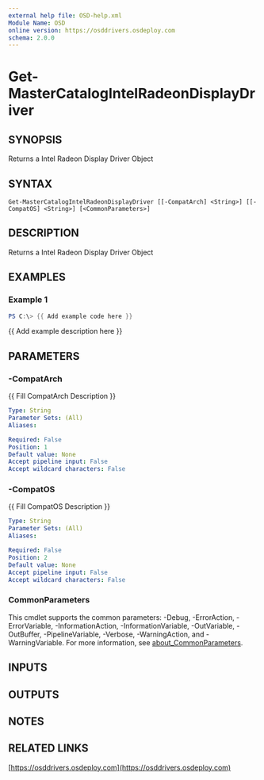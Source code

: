 ```yaml
---
external help file: OSD-help.xml
Module Name: OSD
online version: https://osddrivers.osdeploy.com
schema: 2.0.0
---
```


# Get-MasterCatalogIntelRadeonDisplayDriver

## SYNOPSIS
Returns a Intel Radeon Display Driver Object

## SYNTAX

```
Get-MasterCatalogIntelRadeonDisplayDriver [[-CompatArch] <String>] [[-CompatOS] <String>] [<CommonParameters>]
```

## DESCRIPTION
Returns a Intel Radeon Display Driver Object

## EXAMPLES

### Example 1
```powershell
PS C:\> {{ Add example code here }}
```

{{ Add example description here }}

## PARAMETERS

### -CompatArch
{{ Fill CompatArch Description }}

```yaml
Type: String
Parameter Sets: (All)
Aliases:

Required: False
Position: 1
Default value: None
Accept pipeline input: False
Accept wildcard characters: False
```

### -CompatOS
{{ Fill CompatOS Description }}

```yaml
Type: String
Parameter Sets: (All)
Aliases:

Required: False
Position: 2
Default value: None
Accept pipeline input: False
Accept wildcard characters: False
```

### CommonParameters
This cmdlet supports the common parameters: -Debug, -ErrorAction, -ErrorVariable, -InformationAction, -InformationVariable, -OutVariable, -OutBuffer, -PipelineVariable, -Verbose, -WarningAction, and -WarningVariable. For more information, see [about_CommonParameters](http://go.microsoft.com/fwlink/?LinkID=113216).

## INPUTS

## OUTPUTS

## NOTES

## RELATED LINKS

[https://osddrivers.osdeploy.com](https://osddrivers.osdeploy.com)

